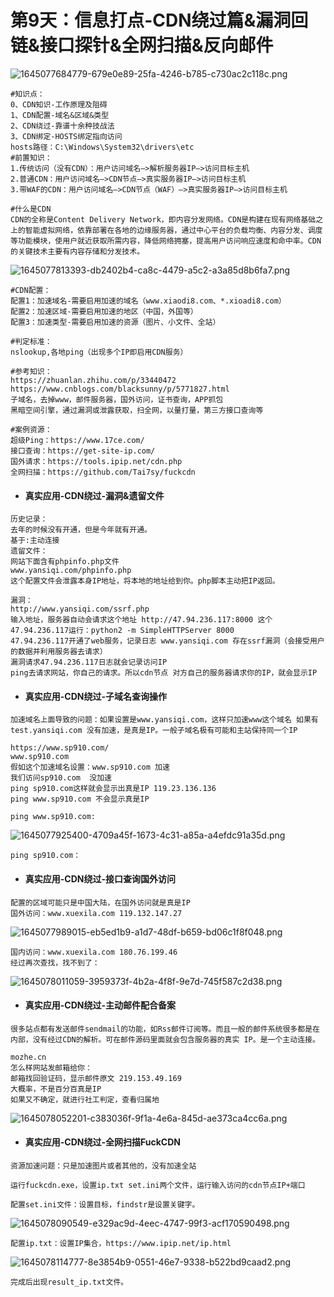 # 第9天：信息打点-CDN绕过篇&amp;漏洞回链&amp;接口探针&amp;全网扫描&amp;反向邮件

![1645077684779-679e0e89-25fa-4246-b785-c730ac2c118c.png](https://img2023.cnblogs.com/blog/2504969/202309/2504969-20230910173127249-490545150.png)

```plain
#知识点：
0、CDN知识-工作原理及阻碍
1、CDN配置-域名&区域&类型
2、CDN绕过-靠谱十余种技战法
3、CDN绑定-HOSTS绑定指向访问
hosts路径：C:\Windows\System32\drivers\etc
#前置知识：
1.传统访问（没有CDN）：用户访问域名–>解析服务器IP–>访问目标主机
2.普通CDN：用户访问域名–>CDN节点–>真实服务器IP–>访问目标主机
3.带WAF的CDN：用户访问域名–>CDN节点（WAF）–>真实服务器IP–>访问目标主机

#什么是CDN
CDN的全称是Content Delivery Network，即内容分发网络。CDN是构建在现有网络基础之上的智能虚拟网络，依靠部署在各地的边缘服务器，通过中心平台的负载均衡、内容分发、调度等功能模块，使用户就近获取所需内容，降低网络拥塞，提高用户访问响应速度和命中率。CDN的关键技术主要有内容存储和分发技术。
```

![1645077813393-db2402b4-ca8c-4479-a5c2-a3a85d8b6fa7.png](https://img2023.cnblogs.com/blog/2504969/202309/2504969-20230910174111768-394823588.png)

```plain
#CDN配置：
配置1：加速域名-需要启用加速的域名（www.xiaodi8.com、*.xioadi8.com）
配置2：加速区域-需要启用加速的地区（中国，外国等）
配置3：加速类型-需要启用加速的资源（图片、小文件、全站）

#判定标准：
nslookup,各地ping（出现多个IP即启用CDN服务）

#参考知识：
https://zhuanlan.zhihu.com/p/33440472
https://www.cnblogs.com/blacksunny/p/5771827.html
子域名，去掉www，邮件服务器，国外访问，证书查询，APP抓包
黑暗空间引擎，通过漏洞或泄露获取，扫全网，以量打量，第三方接口查询等

#案例资源：
超级Ping：https://www.17ce.com/
接口查询：https://get-site-ip.com/
国外请求：https://tools.ipip.net/cdn.php
全网扫描：https://github.com/Tai7sy/fuckcdn
```

- #### 真实应用-CDN绕过-漏洞&遗留文件

```plain
历史记录：
去年的时候没有开通，但是今年就有开通。
基于:主动连接
遗留文件：
网站下面含有phpinfo.php文件
www.yansiqi.com/phpinfo.php
这个配置文件会泄露本身IP地址，将本地的地址给到你。php脚本主动把IP返回。

漏洞：
http://www.yansiqi.com/ssrf.php
输入地址，服务器自动会请求这个地址 http://47.94.236.117:8000 这个
47.94.236.117运行：python2 -m SimpleHTTPServer 8000
47.94.236.117开通了web服务，记录日志 www.yansiqi.com 存在ssrf漏洞（会接受用户的数据并利用服务器去请求）
漏洞请求47.94.236.117日志就会记录访问IP
ping去请求网站，你自己的请求。所以cdn节点 对方自己的服务器请求你的IP，就会显示IP
```

- #### 真实应用-CDN绕过-子域名查询操作

```plain
加速域名上面导致的问题：如果设置是www.yansiqi.com，这样只加速www这个域名 如果有test.yansiqi.com 没有加速，是真是IP。一般子域名极有可能和主站保持同一个IP

https://www.sp910.com/
www.sp910.com
假如这个加速域名设置：www.sp910.com 加速
我们访问sp910.com  没加速
ping sp910.com这样就会显示出真是IP 119.23.136.136
ping www.sp910.com 不会显示真是IP

ping www.sp910.com:
```

![1645077925400-4709a45f-1673-4c31-a85a-a4efdc91a35d.png](https://img2023.cnblogs.com/blog/2504969/202309/2504969-20230910174142824-1077802311.png)

```plain
ping sp910.com：
```

- #### 真实应用-CDN绕过-接口查询国外访问

```plain
配置的区域可能只是中国大陆，在国外访问就是真是IP
国外访问：www.xuexila.com 119.132.147.27
```

![1645077989015-eb5ed1b9-a1d7-48df-b659-bd06c1f8f048.png](https://img2023.cnblogs.com/blog/2504969/202309/2504969-20230910174203129-1975985780.png)

```plain
国内访问：www.xuexila.com 180.76.199.46
经过再次查找，找不到了：
```

![1645078011059-3959373f-4b2a-4f8f-9e7d-745f587c2d38.png](https://img2023.cnblogs.com/blog/2504969/202309/2504969-20230910174216002-836140255.png)

- #### 真实应用-CDN绕过-主动邮件配合备案

```plain
很多站点都有发送邮件sendmail的功能，如Rss邮件订阅等。而且一般的邮件系统很多都是在内部，没有经过CDN的解析。可在邮件源码里面就会包含服务器的真实 IP。是一个主动连接。

mozhe.cn
怎么样网站发邮箱给你：
邮箱找回验证码，显示邮件原文 219.153.49.169
大概率，不是百分百真是IP
如果又不确定，就进行社工判定，查看归属地
```

![1645078052201-c383036f-9f1a-4e6a-845d-ae373ca4cc6a.png](https://img2023.cnblogs.com/blog/2504969/202309/2504969-20230910174234059-1291907519.png)

- #### 真实应用-CDN绕过-全网扫描FuckCDN

```plain
资源加速问题：只是加速图片或者其他的，没有加速全站

运行fuckcdn.exe，设置ip.txt set.ini两个文件，运行输入访问的cdn节点IP+端口

配置set.ini文件：设置目标，findstr是设置关键字。
```

![1645078090549-e329ac9d-4eec-4747-99f3-acf170590498.png](https://img2023.cnblogs.com/blog/2504969/202309/2504969-20230910174252624-1257415397.png)

```plain
配置ip.txt：设置IP集合，https://www.ipip.net/ip.html
```

![1645078114777-8e3854b9-0551-46e7-9338-b522bd9caad2.png](https://img2023.cnblogs.com/blog/2504969/202309/2504969-20230910174303062-156529901.png)

```plain
完成后出现result_ip.txt文件。
```